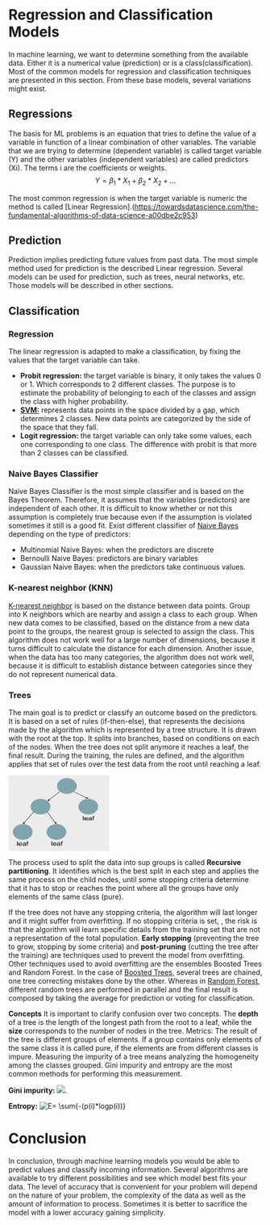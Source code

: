 # Regression and Classification Models
In machine learning, we want to determine something from the available data. Either it is a numerical value (prediction) or is a class(classification). Most of the common models for regression and classification techniques are presented in this section. From these base models, several variations might exist.

## Regressions
The basis for ML problems is an equation that tries to define the value of a variable in function of a linear combination of other variables. The variable that we are trying to determine (dependent variable) is called target variable (Y) and the other variables (independent variables) are called predictors (Xi). The terms i are the coefficients or weights. 
$$Y=\beta_1*X_1+ \beta_2*X_2+ ...$$

The most common regression is when the target variable is numeric the method is called [Linear Regression].(https://towardsdatascience.com/the-fundamental-algorithms-of-data-science-a00dbe2c953)
 
## Prediction
Prediction implies predicting future values from past data. The most simple method used for prediction is the described Linear regression. Several models can be used for prediction, such as trees, neural networks, etc. Those models will be described in other sections.

## Classification 
### Regression
The linear regression is adapted to make a classification, by fixing the values that the target variable can take.        
* **Probit regression:** the target variable is binary, it only takes the values 0 or 1. Which corresponds to 2 different classes. The purpose is to estimate the probability of belonging to each of the classes and assign the class with higher probability.       
* [**SVM:**](https://medium.com/machine-learning-101/chapter-2-svm-support-vector-machine-theory-f0812effc72) represents data points in the space divided by a gap, which determines 2 classes. New data points are categorized by the side of the space that they fall.     
* **Logit regression:** the target variable can only take some values, each one corresponding to one class. The difference with probit is that more than 2 classes can be classified. 


### Naive Bayes Classifier
Naive Bayes Classifier is  the most simple classifier and is based on the Bayes Theorem. Therefore, it assumes that the variables (predictors) are independent of each other. It is difficult to know whether or not this assumption is completely true because even if the assumption is violated sometimes it still is a good fit. 
Exist different classifier of [Naive Bayes](https://www.geeksforgeeks.org/naive-bayes-classifiers/) depending on the type of predictors:

* Multinomial Naive Bayes: when the predictors are discrete
* Bernoulli Naive Bayes: predictors are binary variables 
* Gaussian Naive Bayes: when the predictors take continuous values.

### K-nearest neighbor (KNN) 
[K-nearest neighbor](https://towardsdatascience.com/building-a-k-nearest-neighbors-k-nn-model-with-scikit-learn-51209555453a) is based on the distance between data points. Group into K neighbors which are nearby and assign a class to each group. When new data comes to be classified, based on the distance from a new data point to the groups, the nearest group is selected to assign the class. This algorithm does not work well for a large number of dimensions, because it turns difficult to calculate the distance for each dimension. Another issue, when the data has too many categories, the algorithm does not work well, because it is difficult to establish distance between categories since they do not represent numerical data.  

### Trees
The main goal is to predict or classify an outcome based on the predictors. It is based on a set of rules (if-then-else), that represents the decisions made by the algorithm which is represented by a tree structure. It is drawn with the root at the top. It splits into branches, based on conditions on each of the nodes. When the tree does not split anymore it reaches a leaf, the final result. During the training, the rules are defined, and the algorithm applies that set of rules over the test data from the root until reaching a leaf. 

<img src="images/trees.png"
     alt="Matrix multiplication"
     width="200" height="150"
     align="middle"/>
     
The process used to split the data into sup groups is called **Recursive partitioning**. It identifies which is the best split in each step and applies the same process on the child nodes, until some stopping criteria determine that it has to stop or reaches the point where all the groups have only elements of the same class (pure). 

If the tree does not have any stopping criteria, the algorithm will last longer and it might suffer from overfitting. If no stopping criteria is set, , the risk is that the algorithm will learn specific details from the training set that are not a representation of the total population. **Early stopping** (preventing the tree to grow, stopping by some criteria) and **post-pruning** (cutting the tree after the training) are techniques used to prevent the model from overfitting. 
Other techniques used to avoid overfitting are the ensembles Boosted Trees and Random Forest. In the case of [Boosted Trees](https://towardsdatascience.com/machine-learning-part-18-boosting-algorithms-gradient-boosting-in-python-ef5ae6965be4), several trees are chained, one tree correcting mistakes done by the other. Whereas in [Random Forest](https://towardsdatascience.com/understanding-random-forest-58381e0602d2), different random trees are performed in parallel and the final result is composed by taking the average for prediction or voting for classification. 

**Concepts**
It is important to clarify confusion over two concepts. The **depth** of a tree is the length of the longest path from the root to a leaf, while the **size** corresponds to the number of nodes in the tree.
Metrics: The result of the tree is different groups of elements. If a group contains only elements of the same class it is called pure, if the elements are from different classes is impure. Measuring the impurity of a tree means analyzing the homogeneity among the classes grouped. Gini impurity and entropy are the most common methods for performing this measurement. 

**Gini impurity:** ![](https://render.githubusercontent.com/render/math?math=G%3D%20%5Csum%7Bp(i)*(1-p(i))%7D).  

**Entropy:** ![E= \sum{-(p(i)*logp(i))}](https://render.githubusercontent.com/render/math?math=E%3D%20%5Csum%7B-(p(i)*logp(i))%7D)

# Conclusion
In conclusion, through machine learning models you would be able to predict values and classify incoming information. Several algorithms are available to try different possibilities and see which model best fits your data. The level of accuracy that is convenient for your problem will depend on the nature of your problem, the complexity of the data as well as the amount of information to process. Sometimes it is better to sacrifice the model with a lower accuracy gaining simplicity. 



